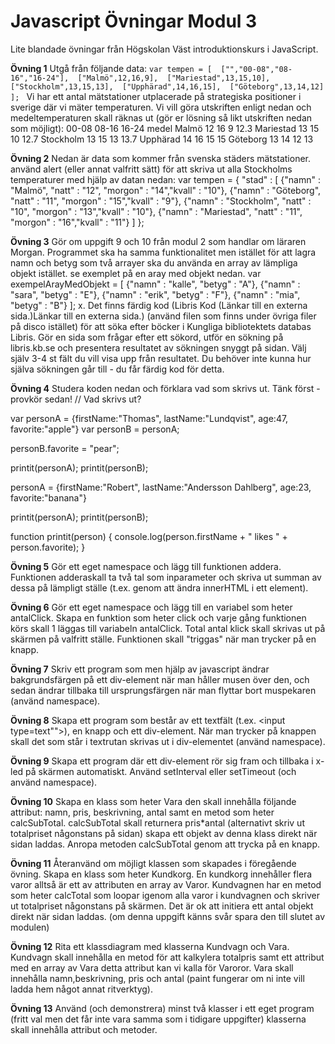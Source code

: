 # Javascript Övningar Modul 3
Lite blandade övningar från Högskolan Väst introduktionskurs i JavaScript.


**Övning 1**
Utgå från följande data:
      `var tempen = [ 
      ["","00-08","08-16","16-24"], 
      ["Malmö",12,16,9], 
      ["Mariestad",13,15,10], 
      ["Stockholm",13,15,13], 
      ["Upphärad",14,16,15], 
      ["Göteborg",13,14,12] 
      ]; `
Vi har ett antal mätstationer utplacerade på strategiska positioner i sverige där vi mäter temperaturen. Vi vill göra utskriften enligt nedan och medeltemperaturen skall räknas ut (gör er lösning så likt utskriften nedan som möjligt):
 	00-08	08-16 	16-24	medel
Malmö	12	16	9	12.3
Mariestad	13	15	10	12.7
Stockholm	13	15	13	13.7
Upphärad	14	16	15	15
Göteborg	13	14	12	13

**Övning 2**
Nedan är data som kommer från svenska städers mätstationer. använd alert (eller annat valfritt sätt) för att skriva ut alla Stockholms temperaturer med hjälp av datan nedan:
var tempen = {
"stad" : [
{"namn" : "Malmö", "natt" : "12", "morgon" : "14","kvall" : "10"},
{"namn" : "Göteborg", "natt" : "11", "morgon" : "15","kvall" : "9"},
{"namn" : "Stockholm", "natt" : "10", "morgon" : "13","kvall" : "10"},
{"namn" : "Mariestad", "natt" : "11", "morgon" : "16","kvall" : "11"}
]
};

**Övning 3**
 Gör om uppgift 9 och 10 från modul 2 som handlar om läraren Morgan. Programmet ska ha samma funktionalitet men istället för att lagra namn och betyg som två arrayer ska du använda en array av lämpliga objekt istället. se exemplet på en aray med objekt nedan.
var exempelArayMedObjekt = [
{"namn" : "kalle", "betyg" : "A"},
{"namn" : "sara", "betyg" : "E"},
{"namn" : "erik", "betyg" : "F"},
{"namn" : "mia", "betyg" : "B"}
];
x. Det finns färdig kod (Libris Kod (Länkar till en externa sida.)Länkar till en externa sida.) (använd filen som finns under övriga filer på disco istället) för att söka efter böcker i Kungliga bibliotektets databas Libris. Gör en sida som frågar efter ett sökord, utför en sökning på libris.kb.se och presentera resultatet av sökningen snyggt på sidan. Välj själv 3-4 st fält du vill visa upp från resultatet. Du behöver inte kunna hur själva sökningen går till - du får färdig kod för detta.


**Övning 4**
Studera koden nedan och förklara vad som skrivs ut. Tänk först - provkör sedan!
// Vad skrivs ut?

var personA = {firstName:"Thomas", lastName:"Lundqvist", age:47, favorite:"apple"}
var personB = personA;

personB.favorite = "pear";

printit(personA);
printit(personB);

personA = {firstName:"Robert", lastName:"Andersson Dahlberg", age:23, favorite:"banana"} 

printit(personA);
printit(personB);

function printit(person) {
     console.log(person.firstName + " likes " + person.favorite);
}

**Övning 5**
Gör ett eget namespace och lägg till funktionen addera. Funktionen adderaskall ta två tal som inparameter och skriva ut summan av dessa på lämpligt ställe (t.ex. genom att ändra innerHTML i ett element).

**Övning 6**
Gör ett eget namespace och lägg till en variabel som heter antalClick. Skapa en funktion som heter click och varje gång funktionen körs skall 1 läggas till variabeln antalClick. Total antal klick skall skrivas ut på skärmen på valfritt ställe. Funktionen skall "triggas" när man trycker på en knapp.


**Övning 7**
Skriv ett program som men hjälp av javascript ändrar bakgrundsfärgen på ett div-element när man håller musen över den, och sedan ändrar tillbaka till ursprungsfärgen när man flyttar bort muspekaren (använd namespace).

**Övning 8**
Skapa ett program som består av ett textfält (t.ex. <input type=text"">), en knapp och ett div-element. När man trycker på knappen skall det som står i textrutan skrivas ut i div-elementet (använd namespace).

**Övning 9**
Skapa ett program där ett div-element rör sig fram och tillbaka i x-led på skärmen automatiskt. Använd setInterval eller setTimeout (och använd namespace).

**Övning 10**
Skapa en klass som heter Vara den skall innehålla följande attribut: namn, pris, beskrivning, antal samt en metod som heter calcSubTotal. calcSubTotal skall returnera pris*antal (alternativt skriv ut totalpriset någonstans på sidan) skapa ett objekt av denna klass direkt när sidan laddas. Anropa metoden calcSubTotal genom att trycka på en knapp.

**Övning 11**
Återanvänd om möjligt klassen som skapades i föregående övning. Skapa en klass som heter Kundkorg. En kundkorg innehåller flera varor alltså är ett av attributen en array av Varor. Kundvagnen har en metod som heter calcTotal som loopar igenom alla varor i kundvagnen och skriver ut totalpriset någonstans på skärmen. Det är ok att initiera ett antal objekt direkt när sidan laddas. (om denna uppgift känns svår spara den till slutet av modulen)

**Övning 12**
Rita ett klassdiagram med klasserna Kundvagn och Vara. Kundvagn skall innehålla en metod för att kalkylera totalpris samt ett attribut med en array av Vara detta attribut kan vi kalla för Varoror. Vara skall innehålla namn,beskrivning, pris och antal (paint fungerar om ni inte vill ladda hem något annat ritverktyg).

**Övning 13**
Använd (och demonstrera) minst två klasser i ett eget program (fritt val men det får inte vara samma som i tidigare uppgifter) klasserna skall innehålla attribut och metoder. 
